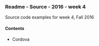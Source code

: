 ### Readme - Source - 2016 - week 4

Source code examples for week 4, Fall 2016

#### Contents
* Cordova

